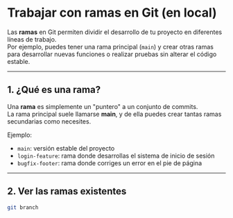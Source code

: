# Trabajar con ramas en Git (en local)

Las **ramas** en Git permiten dividir el desarrollo de tu proyecto en diferentes líneas de trabajo.  
Por ejemplo, puedes tener una rama principal (`main`) y crear otras ramas para desarrollar nuevas funciones o realizar pruebas sin alterar el código estable.

---

## 1. ¿Qué es una rama?

Una **rama** es simplemente un "puntero" a un conjunto de commits.  
La rama principal suele llamarse **main**, y de ella puedes crear tantas ramas secundarias como necesites.

Ejemplo:
- `main`: versión estable del proyecto  
- `login-feature`: rama donde desarrollas el sistema de inicio de sesión  
- `bugfix-footer`: rama donde corriges un error en el pie de página  

---

## 2. Ver las ramas existentes

```bash
git branch
```
